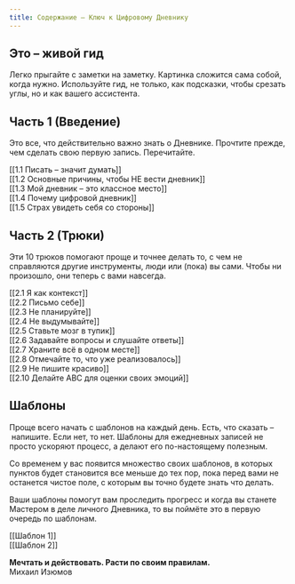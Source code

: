 ```yaml
---
title: Содержание – Ключ к Цифровому Дневнику
---
```

## Это – живой гид

Легко прыгайте с заметки на заметку. Картинка сложится сама собой, когда нужно. Используйте гид, не только, как подсказки, чтобы срезать углы, но и как вашего ассистента.
## Часть 1 (Введение)

Это все, что действительно важно знать о Дневнике. Прочтите прежде, чем сделать свою первую запись. Перечитайте.

[[1.1 Писать – значит думать]] <br>
[[1.2 Основные причины, чтобы НЕ вести дневник]] <br>
[[1.3 Мой дневник – это классное место]] <br>
[[1.4 Почему цифровой дневник]] <br>
[[1.5 Страх увидеть себя со стороны]] <br>

## Часть 2 (Трюки)

Эти 10 трюков помогают проще и точнее делать то, с чем не справляются другие инструменты, люди или (пока) вы сами. Чтобы ни произошло, они теперь с вами навсегда. 

[[2.1 Я как контекст]] <br>
[[2.2 Письмо себе]] <br>
[[2.3 Не планируйте]] <br>
[[2.4 Не выдумывайте]] <br>
[[2.5 Ставьте мозг в тупик]] <br>
[[2.6 Задавайте вопросы и слушайте ответы]] <br>
[[2.7 Храните всё в одном месте]] <br>
[[2.8 Отмечайте то, что уже реализовалось]] <br>
[[2.9 Не пишите красиво]] <br>
[[2.10 Делайте ABC для оценки своих эмоций]] <br>

## Шаблоны

Проще всего начать с шаблонов на каждый день. Есть, что сказать – напишите. Если нет, то нет. Шаблоны для ежедневных записей не просто ускоряют процесс, а делают его по-настоящему полезным.

Со временем у вас появится множество своих шаблонов, в которых пунктов будет становится все меньше до тех пор, пока перед вами не останется чистое поле, с которым вы точно будете знать что делать.

Ваши шаблоны помогут вам проследить прогресс и когда вы станете Мастером в деле личного Дневника, то вы поймёте это в первую очередь по шаблонам.

[[Шаблон 1]] <br>
[[Шаблон 2]]

**Мечтать и действовать. Расти по своим правилам.** <br>
Михаил Изюмов